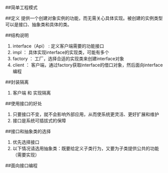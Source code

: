 ##简单工程模式

##定义
提供一个创建对象实例的功能，而无需关心具体实现。被创建的实例类型可以是接口、抽象类和具体的类。

##结构说明
1. interface（Api） : 定义客户端需要的功能接口
2. impl ： 具体实现interface的实现类，可能有多个
3. factory ： 工厂，选择合适的实现类来创建interface对象
4. client ： 客户端，通过factory获取interface的借口对象，然后面向interface编程

##封装隔离
1. 客户端 和 实现隔离

##使用接口的好处
1. 只要接口不变，就不会影响外部应用，从而使系统更灵活、更好扩展和维护
2. 接口是系统可插拔式的保障

##接口和抽象类的选择
1. 优先选择接口
2. 以下情况请选用抽象类：既要给定义子类行为，又要为子类提供公共的功能（需要实现）

##面向接口编程